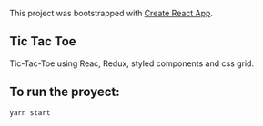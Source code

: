 This project was bootstrapped with [Create React App](https://github.com/facebookincubator/create-react-app).


## Tic Tac Toe

  Tic-Tac-Toe using Reac, Redux, styled components and css grid.

## To run the proyect:

```
yarn start
```

